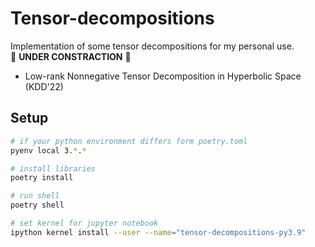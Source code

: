 # Tensor-decompositions
Implementation of some tensor decompositions for my personal use.\
:construction: **UNDER CONSTRACTION** :construction:

* Low-rank Nonnegative Tensor Decomposition in Hyperbolic Space (KDD'22)


## Setup
```bash
# if your python environment differs form poetry.toml
pyenv local 3.*.*

# install libraries
poetry install

# run shell
poetry shell

# set kernel for jupyter notebook
ipython kernel install --user --name="tensor-decompositions-py3.9" 
```

